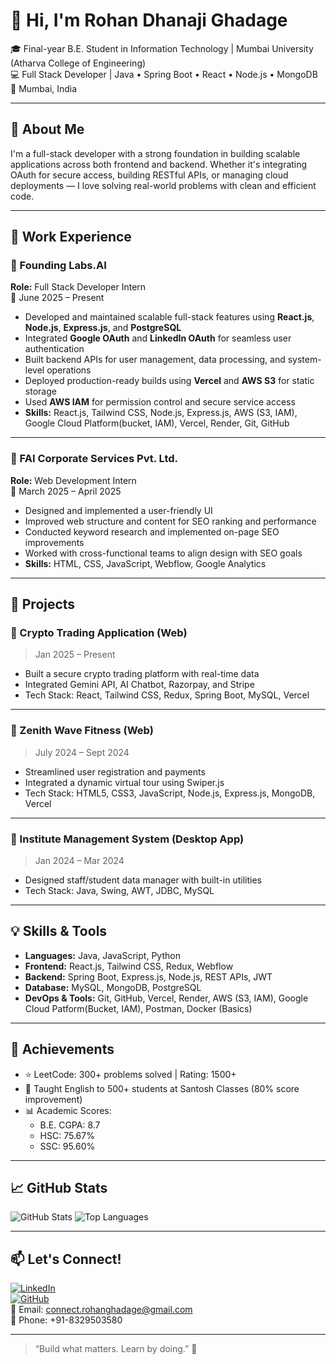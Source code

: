 # 👋 Hi, I'm Rohan Dhanaji Ghadage

🎓 Final-year B.E. Student in Information Technology | Mumbai University (Atharva College of Engineering)  
💻 Full Stack Developer | Java • Spring Boot • React • Node.js • MongoDB  
📍 Mumbai, India

---

## 🚀 About Me

I'm a full-stack developer with a strong foundation in building scalable applications across both frontend and backend. Whether it's integrating OAuth for secure access, building RESTful APIs, or managing cloud deployments — I love solving real-world problems with clean and efficient code.

---

## 💼 Work Experience

### 🧠 Founding Labs.AI  
**Role:** Full Stack Developer Intern  
📆 June 2025 – Present  
- Developed and maintained scalable full-stack features using **React.js**, **Node.js**, **Express.js**, and **PostgreSQL**  
- Integrated **Google OAuth** and **LinkedIn OAuth** for seamless user authentication  
- Built backend APIs for user management, data processing, and system-level operations  
- Deployed production-ready builds using **Vercel** and **AWS S3** for static storage  
- Used **AWS IAM** for permission control and secure service access  
- **Skills:** React.js, Tailwind CSS, Node.js, Express.js, AWS (S3, IAM), Google Cloud Platform(bucket, IAM), Vercel, Render, Git, GitHub

---

### 🧩 FAI Corporate Services Pvt. Ltd.  
**Role:** Web Development Intern  
📆 March 2025 – April 2025  
- Designed and implemented a user-friendly UI  
- Improved web structure and content for SEO ranking and performance  
- Conducted keyword research and implemented on-page SEO improvements  
- Worked with cross-functional teams to align design with SEO goals  
- **Skills:** HTML, CSS, JavaScript, Webflow, Google Analytics

---

## 🧪 Projects

### 🔷 Crypto Trading Application (Web)
> Jan 2025 – Present  
- Built a secure crypto trading platform with real-time data  
- Integrated Gemini API, AI Chatbot, Razorpay, and Stripe  
- Tech Stack: React, Tailwind CSS, Redux, Spring Boot, MySQL, Vercel

---

### 🔷 Zenith Wave Fitness (Web)
> July 2024 – Sept 2024  
- Streamlined user registration and payments  
- Integrated a dynamic virtual tour using Swiper.js  
- Tech Stack: HTML5, CSS3, JavaScript, Node.js, Express.js, MongoDB, Vercel

---

### 🔷 Institute Management System (Desktop App)
> Jan 2024 – Mar 2024  
- Designed staff/student data manager with built-in utilities  
- Tech Stack: Java, Swing, AWT, JDBC, MySQL

---

## 💡 Skills & Tools

- **Languages:** Java, JavaScript, Python  
- **Frontend:** React.js, Tailwind CSS, Redux, Webflow  
- **Backend:** Spring Boot, Express.js, Node.js, REST APIs, JWT
- **Database:** MySQL, MongoDB, PostgreSQL  
- **DevOps & Tools:** Git, GitHub, Vercel, Render, AWS (S3, IAM), Google Cloud Patform(Bucket, IAM), Postman, Docker (Basics)

---

## 🎯 Achievements

- ⭐ LeetCode: 300+ problems solved | Rating: 1500+  
- 📘 Taught English to 500+ students at Santosh Classes (80% score improvement)  
- 📊 Academic Scores:  
  - B.E. CGPA: 8.7 
  - HSC: 75.67%  
  - SSC: 95.60%

---

## 📈 GitHub Stats

![GitHub Stats](https://github-readme-stats.vercel.app/api?username=Rohan-Ghadage&show_icons=true&theme=radical)
![Top Languages](https://github-readme-stats.vercel.app/api/top-langs/?username=Rohan-Ghadage&layout=compact&theme=radical)

---

## 📫 Let's Connect!

[![LinkedIn](https://img.shields.io/badge/LinkedIn-Rohan_Ghadage-blue?style=for-the-badge&logo=linkedin)](https://www.linkedin.com/in/rohan-ghadage-817a01286/)  
[![GitHub](https://img.shields.io/badge/GitHub-Rohan--Ghadage-black?style=for-the-badge&logo=github)](https://github.com/Rohan-Ghadage)  
📧 Email: [connect.rohanghadage@gmail.com](mailto:connect.rohanghadage@gmail.com)  
📱 Phone: +91-8329503580

---

> “Build what matters. Learn by doing.” 🚀
